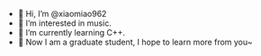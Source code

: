 - 👋 Hi, I’m @xiaomiao962
- 👀 I’m interested in music.
- 🌱 I’m currently learning C++.
- 💞️ Now I am a graduate student, I hope to learn more from you~

<!---
xiaomiao962/xiaomiao962 is a ✨ special ✨ repository because its `README.md` (this file) appears on your GitHub profile.
You can click the Preview link to take a look at your changes.
--->
